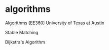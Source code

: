 # algorithms
Algorithms (EE360) University of Texas at Austin

Stable Matching

Dijkstra's Algorithm
